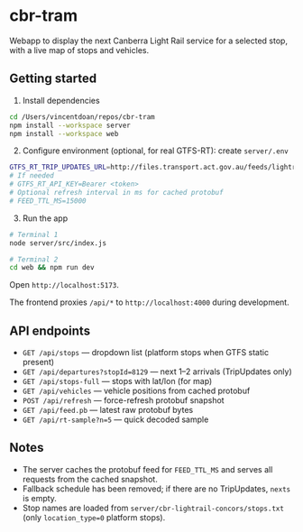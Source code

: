 # cbr-tram

Webapp to display the next Canberra Light Rail service for a selected stop, with a live map of stops and vehicles.

## Getting started

1. Install dependencies

```bash
cd /Users/vincentdoan/repos/cbr-tram
npm install --workspace server
npm install --workspace web
```

2. Configure environment (optional, for real GTFS-RT): create `server/.env`

```bash
GTFS_RT_TRIP_UPDATES_URL=http://files.transport.act.gov.au/feeds/lightrail.pb
# If needed
# GTFS_RT_API_KEY=Bearer <token>
# Optional refresh interval in ms for cached protobuf
# FEED_TTL_MS=15000
```

3. Run the app

```bash
# Terminal 1
node server/src/index.js

# Terminal 2
cd web && npm run dev
```

Open `http://localhost:5173`.

The frontend proxies `/api/*` to `http://localhost:4000` during development.

## API endpoints

- `GET /api/stops` — dropdown list (platform stops when GTFS static present)
- `GET /api/departures?stopId=8129` — next 1–2 arrivals (TripUpdates only)
- `GET /api/stops-full` — stops with lat/lon (for map)
- `GET /api/vehicles` — vehicle positions from cached protobuf
- `POST /api/refresh` — force-refresh protobuf snapshot
- `GET /api/feed.pb` — latest raw protobuf bytes
- `GET /api/rt-sample?n=5` — quick decoded sample

## Notes

- The server caches the protobuf feed for `FEED_TTL_MS` and serves all requests from the cached snapshot.
- Fallback schedule has been removed; if there are no TripUpdates, `nexts` is empty.
- Stop names are loaded from `server/cbr-lightrail-concors/stops.txt` (only `location_type=0` platform stops).
